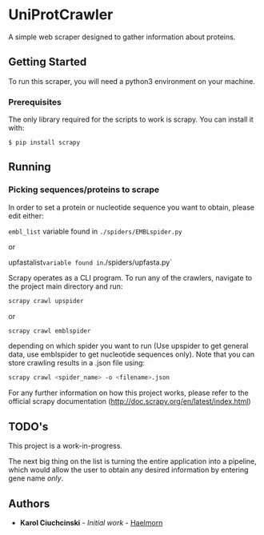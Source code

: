 # UniProtCrawler

A simple web scraper designed to gather information about proteins.

## Getting Started

To run this scraper, you will need a python3 environment on your machine.

### Prerequisites

The only library required for the scripts to work is scrapy. You can install it with:

```
$ pip install scrapy
```

## Running

### Picking sequences/proteins to scrape

In order to set a protein or nucleotide sequence you want to obtain, please edit either: 

`embl_list` variable found in `./spiders/EMBLspider.py`

or

upfastalist` variable found in `./spiders/upfasta.py`

Scrapy operates as a CLI program. To run any of the crawlers, navigate to the project main directory and run:

```bash
scrapy crawl upspider
```

or

```bash
scrapy crawl emblspider
```

depending on which spider you want to run (Use upspider to get general data, use emblspider to get nucleotide sequences only). Note that you can store crawling results in a .json file using:

```bash
scrapy crawl <spider_name> -o <filename>.json
```

For any further information on how this project works, please refer to the official scrapy documentation (http://doc.scrapy.org/en/latest/index.html)

## TODO's

This project is a work-in-progress.

The next big thing on the list is turning the entire application into a pipeline, which would allow the user to obtain any desired information by entering gene name *only*.

## Authors

* **Karol Ciuchcinski** - *Initial work* - [Haelmorn](https://github.com/Haelmorn)

